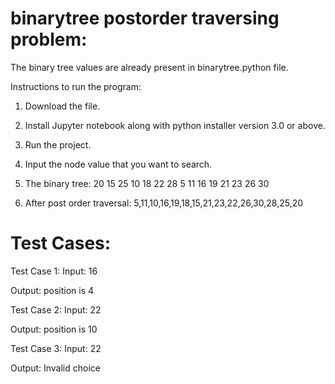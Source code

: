 # binarytree postorder traversing problem:
The binary tree values are already present in binarytree.python file.

Instructions to run the program:
1. Download the file.
2. Install Jupyter notebook along with python installer version 3.0 or above.
3. Run the project.
4. Input the node value that you want to search.
5. The binary tree:
                        20
             15                 25
         10         18        22          28
       5    11    16  19   21   23    26      30
       
6. After post order traversal: 5,11,10,16,19,18,15,21,23,22,26,30,28,25,20
# Test Cases:
Test Case 1:
Input:
16

Output:
position is 4

Test Case 2:
Input:
22

Output:
position is 10

Test Case 3:
Input:
22

Output:
Invalid choice


